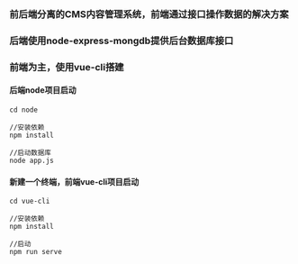 ### 前后端分离的CMS内容管理系统，前端通过接口操作数据的解决方案
### 后端使用node-express-mongdb提供后台数据库接口
### 前端为主，使用vue-cli搭建

#### 后端node项目启动
```
cd node 

//安装依赖
npm install

//启动数据库
node app.js
```

#### 新建一个终端，前端vue-cli项目启动
```
cd vue-cli 

//安装依赖
npm install

//启动
npm run serve
```

